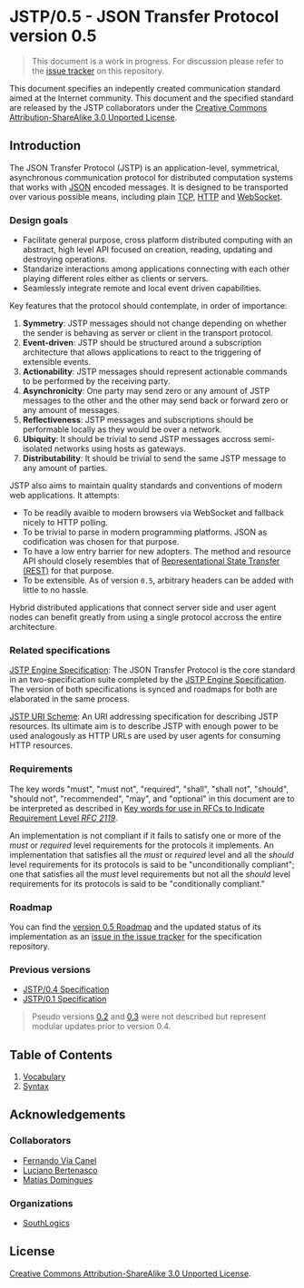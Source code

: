 JSTP/0.5 - JSON Transfer Protocol version 0.5
=============================================

> This document is a work in progress. For discussion please refer to the [issue tracker](https://github.com/southlogics/jstp-rfc/issues) on this repository.

This document specifies an indepently created communication standard aimed at the Internet community. This document and the specified standard are released by the JSTP collaborators under the [Creative Commons Attribution-ShareAlike 3.0 Unported License](http://creativecommons.org/licenses/by-sa/3.0/deed).

Introduction
------------

The JSON Transfer Protocol (JSTP) is an application-level, symmetrical, asynchronous communication protocol for distributed computation systems that works with [JSON](http://www.json.org/) encoded messages. It is designed to be transported over various possible means, including plain [TCP](http://www.ietf.org/rfc/rfc793.txt), [HTTP](http://www.w3.org/Protocols/rfc2616/rfc2616.html) and [WebSocket](http://tools.ietf.org/html/rfc6455).

### Design goals

- Facilitate general purpose, cross platform distributed computing with an abstract, high level API focused on creation, reading, updating and destroying operations.
- Standarize interactions among applications connecting with each other playing different roles either as clients or servers.
- Seamlessly integrate remote and local event driven capabilities.

Key features that the protocol should contemplate, in order of importance:

1. **Symmetry**: JSTP messages should not change depending on whether the sender is behaving as server or client in the transport protocol. 
2. **Event-driven**: JSTP should be structured around a subscription architecture that allows applications to react to the triggering of extensible events.
3. **Actionability**: JSTP messages should represent actionable commands to be performed by the receiving party.
4. **Asynchronicity**: One party may send zero or any amount of JSTP messages to the other and the other may send back or forward zero or any amount of messages.
5. **Reflectiveness**: JSTP messages and subscriptions should be performable locally as they would be over a network.
6. **Ubiquity**: It should be trivial to send JSTP messages accross semi-isolated networks using hosts as gateways.
7. **Distributability**: It should be trivial to send the same JSTP message to any amount of parties.

JSTP also aims to maintain quality standards and conventions of modern web applications. It attempts:

- To be readily avaible to modern browsers via WebSocket and fallback nicely to HTTP polling.
- To be trivial to parse in modern programming platforms. JSON as codification was chosen for that purpose.
- To have a low entry barrier for new adopters. The method and resource API should closely resembles that of [Representational State Transfer (REST)](https://en.wikipedia.org/wiki/Representational_state_transfer) for that purpose.
- To be extensible. As of version `0.5`, arbitrary headers can be added with little to no hassle.

Hybrid distributed applications that connect server side and user agent nodes can benefit greatly from using a single protocol accross the entire architecture.

### Related specifications

[JSTP Engine Specification](https://github.com/jstp/jstp-engine): The JSON Transfer Protocol is the core standard in an two-specification suite completed by the [JSTP Engine Specification](https://github.com/jstp/jstp-engine). The version of both specifications is synced and roadmaps for both are elaborated in the same process.

[JSTP URI Scheme](https://github.com/jstp/jstp-uri): An URI addressing specification for describing JSTP resources. Its ultimate aim is to describe JSTP with enough power to be used analogously as HTTP URLs are used by user agents for consuming HTTP resources.

### Requirements

The key words "must", "must not", "required", "shall", "shall not", "should", "should not", "recommended", "may", and "optional" in this document are to be interpreted as described in [Key words for use in RFCs to Indicate Requirement Level _RFC 2119_](http://www.ietf.org/rfc/rfc2119.txt).

An implementation is not compliant if it fails to satisfy one or more of the _must_ or _required_ level requirements for the protocols it implements. An implementation that satisfies all the _must_ or _required_ level and all the _should_ level requirements for its protocols is said to be "unconditionally compliant"; one that satisfies all the _must_ level requirements but not all the _should_ level requirements for its protocols is said to be "conditionally compliant."

### Roadmap

You can find the [version 0.5 Roadmap](https://github.com/southlogics/jstp-rfc/issues/17) and the updated status of its implementation as an [issue in the issue tracker](https://github.com/southlogics/jstp-rfc/issues/17) for the specification repository.

### Previous versions

- [JSTP/0.4 Specification](../0.4/index.md)
- [JSTP/0.1 Specification](../0.1/index.md)

> Pseudo versions [0.2](version/pseudo0.2.md) and [0.3](version/pseudo0.3.md) were not described but represent modular updates prior to version 0.4.

Table of Contents
-----------------

1. [Vocabulary](vocabulary.md)
2. [Syntax](syntax/index.md)


Acknowledgements
----------------

### Collaborators

- [Fernando Vía Canel](https://github.com/xaviervia)
- [Luciano Bertenasco](https://github.com/lbertenasco)
- [Matías Domingues](https://github.com/mannias)

### Organizations

- [SouthLogics](http://southlogics.com)

License
-------

[Creative Commons Attribution-ShareAlike 3.0 Unported License](http://creativecommons.org/licenses/by-sa/3.0/legalcode).
    
